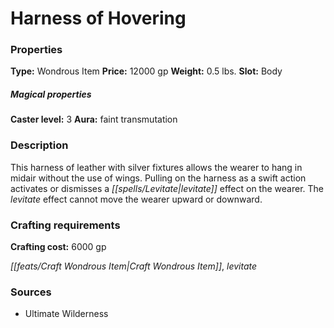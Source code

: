 ﻿---
Title: "Harness of Hovering"
Type: "Wondrous Item"
Price: "12000 gp"
Weight: "0.5 lbs."
Slot: "Body"
Caster level: "3"
Aura: "faint transmutation"
Description: |
  "This harness of leather with silver fixtures allows the wearer to hang in midair without the use of wings. Pulling on the harness as a swift action activates or dismisses a _levitate_ effect on the wearer. The _levitate_ effect cannot move the wearer upward or downward."
Crafting cost: "6000 gp"
Sources: "['Ultimate Wilderness']"
---

# Harness of Hovering

### Properties

**Type:** Wondrous Item **Price:** 12000 gp **Weight:** 0.5 lbs. **Slot:** Body

##### Magical properties

**Caster level:** 3 **Aura:** faint transmutation

### Description

This harness of leather with silver fixtures allows the wearer to hang in midair without the use of wings. Pulling on the harness as a swift action activates or dismisses a _[[spells/Levitate|levitate]]_ effect on the wearer. The _levitate_ effect cannot move the wearer upward or downward.

### Crafting requirements

**Crafting cost:** 6000 gp

_[[feats/Craft Wondrous Item|Craft Wondrous Item]]_, _levitate_

### Sources

* Ultimate Wilderness